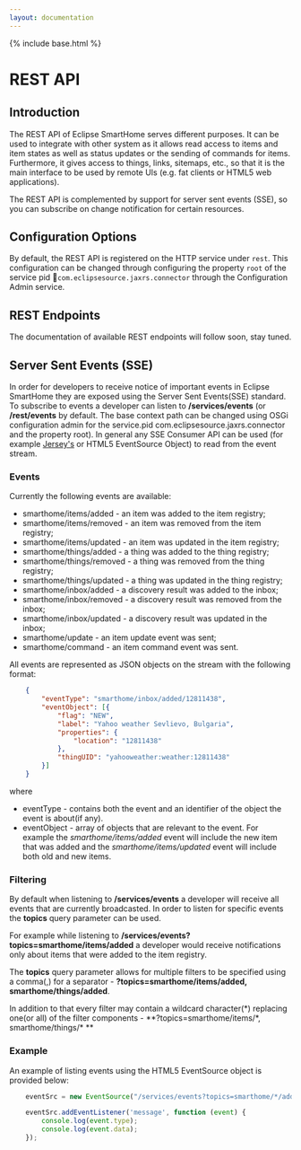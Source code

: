 ```yaml
---
layout: documentation
---
```


{% include base.html %}

# REST API

## Introduction

The REST API of Eclipse SmartHome serves different purposes. It can be used to integrate with other system as it allows read access to items and item states as well as status updates or the sending of commands for items. Furthermore, it gives access to things, links, sitemaps, etc., so that it is the main interface to be used by remote UIs (e.g. fat clients or HTML5 web applications).

The REST API is complemented by support for server sent events (SSE), so you can subscribe  on change notification for certain resources.

## Configuration Options

By default, the REST API is registered on the HTTP service under `rest`. This configuration can be changed through configuring the property `root` of the service pid `com.eclipsesource.jaxrs.connector` through the Configuration Admin service.

## REST Endpoints

The documentation of available REST endpoints will follow soon, stay tuned.


## Server Sent Events (SSE)

In order for developers to receive notice of important events in Eclipse SmartHome they are exposed using the Server Sent Events(SSE) standard.
To subscribe to events a developer can listen to **/services/events** (or **/rest/events** by default. The base context path can be changed using OSGi configuration admin for the service.pid com.eclipsesource.jaxrs.connector and the property root).
In general any SSE Consumer API can be used (for example [Jersey's]( https://jersey.java.net/documentation/latest/sse.html#d0e10392) or HTML5 EventSource Object) to read from the event stream.

### Events 
Currently the following events are available:

- smarthome/items/added - an item was added to the item registry;
- smarthome/items/removed - an item was removed from the item registry;
- smarthome/items/updated - an item was updated in the item registry;
- smarthome/things/added - a thing was added to the thing registry;
- smarthome/things/removed - a thing was removed from the thing registry;
- smarthome/things/updated - a thing was updated in the thing registry;
- smarthome/inbox/added - a discovery result was added to the inbox;
- smarthome/inbox/removed - a discovery result was removed from the inbox;
- smarthome/inbox/updated - a discovery result was updated in the inbox;
- smarthome/update - an item update event was sent;
- smarthome/command - an item command event was sent.

All events are represented as JSON objects on the stream with the following format:
```json
	{
		"eventType": "smarthome/inbox/added/12811438",
		"eventObject": [{
			"flag": "NEW",
			"label": "Yahoo weather Sevlievo, Bulgaria",
			"properties": {
				"location": "12811438"
			},
			"thingUID": "yahooweather:weather:12811438"
		}]
	}
```

where 
- eventType - contains both the event and an identifier of the object the event is about(if any).
- eventObject - array of objects that are relevant to the event. For example the *smarthome/items/added* event will include the new item that was added and the *smarthome/items/updated* event will include both old and new items.
  
### Filtering

By default when listening to **/services/events** a developer will receive all events that are currently broadcasted. In order to listen for specific events the **topics** query parameter can be used.

For example while listening to **/services/events?topics=smarthome/items/added** a developer would receive notifications only about items that were added to the item registry.

The **topics** query parameter allows for multiple filters to be specified using a comma(,) for a separator - **?topics=smarthome/items/added, smarthome/things/added**.

In addition to that every filter may contain a wildcard character(\*) replacing one(or all) of the filter components - **?topics=smarthome/items/\*, smarthome/things/\* **

### Example

An example of listing events using the HTML5 EventSource object is provided below:

```js
	eventSrc = new EventSource("/services/events?topics=smarthome/*/added,smarthome/inbox/removed");	

	eventSrc.addEventListener('message', function (event) {
		console.log(event.type);
		console.log(event.data);		
	});
```






